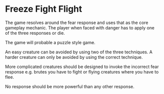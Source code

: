 # Freeze Fight Flight
The game resolves around the fear response and uses that as the core gameplay mechanic. The player when faced with danger has to apply one of the three responses or die.

The game will probable a puzzle style game.

An easy creature can be avoided by using two of the three techniques.
A harder creature can only be avoided by using the correct technique.

More complicated creatures should be designed to invoke the incorrect fear response e.g. brutes you have to fight or flying creatures where you have to flee.

No response should be more powerful than any other response.